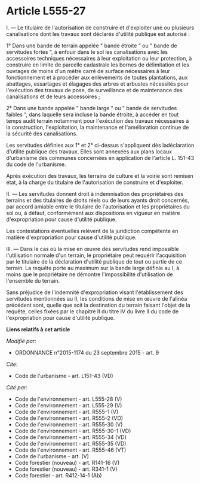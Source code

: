 # Article L555-27

I. ― Le titulaire de l'autorisation de construire et d'exploiter une ou plusieurs canalisations dont les travaux sont
déclarés d'utilité publique est autorisé : 

1° Dans une bande de terrain appelée " bande étroite ” ou " bande de servitudes fortes ”, à enfouir dans le sol les
canalisations avec les accessoires techniques nécessaires à leur exploitation ou leur protection, à construire en limite de
parcelle cadastrale les bornes de délimitation et les ouvrages de moins d'un mètre carré de surface nécessaires à leur
fonctionnement et à procéder aux enlèvements de toutes plantations, aux abattages, essartages et élagages des arbres et
arbustes nécessités pour l'exécution des travaux de pose, de surveillance et de maintenance des canalisations et de leurs
accessoires ; 

2° Dans une bande appelée " bande large ” ou " bande de servitudes faibles ”, dans laquelle sera incluse la bande étroite, à
accéder en tout temps audit terrain notamment pour l'exécution des travaux nécessaires à la construction, l'exploitation, la
maintenance et l'amélioration continue de la sécurité des canalisations. 

Les servitudes définies aux 1° et 2° ci-dessus s'appliquent dès ladéclaration d'utilité publique des travaux. Elles sont
annexées aux plans locaux d'urbanisme des communes concernées en application de l'article L. 151-43 du code de l'urbanisme. 

Après exécution des travaux, les terrains de culture et la voirie sont remisen état, à la charge du titulaire de
l'autorisation de construire et d'exploiter. 

II. ― Les servitudes donnent droit à indemnisation des propriétaires des terrains et des titulaires de droits réels ou de
leurs ayants droit concernés, par accord amiable entre le titulaire de l'autorisation et les propriétaires du sol ou, à
défaut, conformément aux dispositions en vigueur en matière d'expropriation pour cause d'utilité publique. 

Les contestations éventuelles relèvent de la juridiction compétente en matière d'expropriation pour cause d'utilité
publique. 

III. ― Dans le cas où la mise en œuvre des servitudes rend impossible l'utilisation normale d'un terrain, le propriétaire
peut requérir l'acquisition par le titulaire de la déclaration d'utilité publique de tout ou partie de ce terrain. La requête
porte au maximum sur la bande large définie au I, à moins que le propriétaire ne démontre l'impossibilité d'utilisation de
l'ensemble du terrain. 

Sans préjudice de l'indemnité d'expropriation visant l'établissement des servitudes mentionnées au II, les conditions de mise
en œuvre de l'alinéa précédent sont, quelle que soit la destination du terrain faisant l'objet de la requête, celles fixées
par le chapitre II du titre IV du livre II du code de l'expropriation pour cause d'utilité publique.

**Liens relatifs à cet article**

_Modifié par_:

  - ORDONNANCE n°2015-1174 du 23 septembre 2015 - art. 9

_Cite_:

  - Code de l'urbanisme - art. L151-43 (VD)

_Cité par_:

  - Code de l'environnement - art. L555-28 (V)
  - Code de l'environnement - art. L555-29 (V)
  - Code de l'environnement - art. R555-1 (V)
  - Code de l'environnement - art. R555-2 (VD)
  - Code de l'environnement - art. R555-30 (V)
  - Code de l'environnement - art. R555-30-1 (VD)
  - Code de l'environnement - art. R555-34 (VD)
  - Code de l'environnement - art. R555-35 (VD)
  - Code de l'environnement - art. R555-46 (VT)
  - Code de l'urbanisme - art. (V)
  - Code forestier (nouveau) - art. R141-16 (V)
  - Code forestier (nouveau) - art. R341-1 (V)
  - Code forestier - art. R412-14-1 (Ab)
